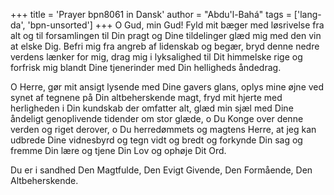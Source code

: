 +++
title = 'Prayer bpn8061 in Dansk'
author = "Abdu'l-Bahá"
tags = ['lang-da', 'bpn-unsorted']
+++
O Gud, min Gud! Fyld mit bæger med løsrivelse fra alt og til forsamlingen til Din pragt og Dine tildelinger glæd mig med den vin at elske Dig. Befri mig fra angreb af lidenskab og begær, bryd denne nedre verdens lænker for mig, drag mig i lyksalighed til Dit himmelske rige og forfrisk mig blandt Dine tjenerinder med Din helligheds åndedrag.

O Herre, gør mit ansigt lysende med Dine gavers glans, oplys mine øjne ved synet af tegnene på Din altbeherskende magt, fryd mit hjerte med herligheden i Din kundskab der omfatter alt, glæd min sjæl med Dine åndeligt genoplivende tidender om stor glæde, o Du Konge over denne verden og riget derover, o Du herredømmets og magtens Herre, at jeg kan udbrede Dine vidnesbyrd og tegn vidt og bredt og forkynde Din sag og fremme Din lære og tjene Din Lov og ophøje Dit Ord.

Du er i sandhed Den Magtfulde, Den Evigt Givende, Den Formående, Den Altbeherskende.
